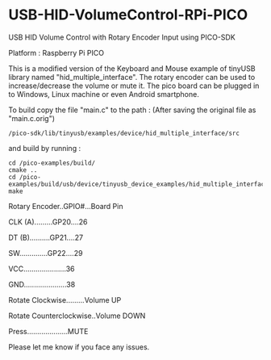 # USB-HID-VolumeControl-RPi-PICO
USB HID Volume Control with Rotary Encoder Input using PICO-SDK

Platform : Raspberry Pi PICO

This is a modified version of the Keyboard and Mouse example of tinyUSB library named "hid_multiple_interface".
The rotary encoder can be used to increase/decrease the volume or mute it.
The pico board can be plugged in to Windows, Linux machine or even Android smartphone.

To build copy the file "main.c" to the path :
(After saving the original file as "main.c.orig")
	
	/pico-sdk/lib/tinyusb/examples/device/hid_multiple_interface/src

and build by running :

	cd /pico-examples/build/ 
	cmake .. 
	cd /pico-examples/build/usb/device/tinyusb_device_examples/hid_multiple_interface
	make


Rotary Encoder..GPIO#...Board Pin

CLK (A).........GP20....26

DT (B)..........GP21....27

SW..............GP22....29

VCC.....................36

GND.....................38


Rotate Clockwise.........Volume UP

Rotate Counterclockwise..Volume DOWN

Press....................MUTE


Please let me know if you face any issues.
